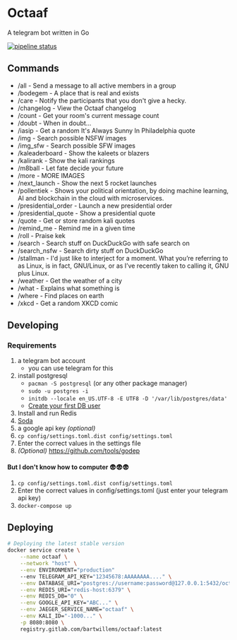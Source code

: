 # Octaaf

A telegram bot written in Go

[![pipeline status](https://gitlab.com/bartwillems/octaaf/badges/master/pipeline.svg)](https://gitlab.com/bartwillems/octaaf/commits/master)

## Commands

- /all - Send a message to all active members in a group
- /bodegem - A place that is real and exists
- /care - Notify the participants that you don't give a hecky.
- /changelog - View the Octaaf changelog
- /count - Get your room's current message count
- /doubt - When in doubt...
- /iasip - Get a random It's Always Sunny In Philadelphia quote
- /img - Search possible NSFW images
- /img_sfw - Search possible SFW images
- /kaleaderboard - Show the kaleets or blazers
- /kalirank - Show the kali rankings
- /m8ball - Let fate decide your future
- /more - MORE IMAGES
- /next_launch - Show the next 5 rocket launches
- /pollentiek - Shows your political orientation, by doing machine learning, AI and blockchain in the cloud with microservices.
- /presidential_order - Launch a new presidential order
- /presidential_quote - Show a presidential quote
- /quote - Get or store random kali quotes
- /remind_me - Remind me in a given time
- /roll - Praise kek
- /search - Search stuff on DuckDuckGo with safe search on
- /search_nsfw - Search dirty stuff on DuckDuckGo
- /stallman - I'd just like to interject for a moment. What you’re referring to as Linux, is in fact, GNU/Linux, or as I’ve recently taken to calling it, GNU plus Linux.
- /weather - Get the weather of a city
- /what - Explains what something is
- /where - Find places on earth
- /xkcd - Get a random XKCD comic

## Developing

### Requirements

1. a telegram bot account
   - you can use telegram for this
1. install postgresql
   - `pacman -S postgresql` (or any other package manager)
   - `sudo -u postgres -i`
   - `initdb --locale en_US.UTF-8 -E UTF8 -D '/var/lib/postgres/data'`
   - [Create your first DB user](https://wiki.archlinux.org/index.php/PostgreSQL#Create_your_first_database.2Fuser)
1. Install and run Redis
1. [Soda](https://gobuffalo.io/en/docs/db/toolbox)
1. a google api key _(optional)_
1. `cp config/settings.toml.dist config/settings.toml`
1. Enter the correct values in the settings file
1. _(Optional)_ <https://github.com/tools/godep>

#### But I don't know how to computer 😨😨😨

1. `cp config/settings.toml.dist config/settings.toml`
1. Enter the correct values in config/settings.toml (just enter your telegram api key)
1. `docker-compose up`

## Deploying

```bash
# Deploying the latest stable version
docker service create \
    --name octaaf \
    --network "host" \
    --env ENVIRONMENT="production"
    --env TELEGRAM_API_KEY="12345678:AAAAAAAA...." \
    --env DATABASE_URI="postgres://username:password@127.0.0.1:5432/octaaf_development?sslmode=disable" \
    --env REDIS_URI="redis-host:6379" \
    --env REDIS_DB="0" \
    --env GOOGLE_API_KEY="ABC..." \
    --env JAEGER_SERVICE_NAME="octaaf" \
    --env KALI_ID="-1000..." \
    -p 8080:8080 \
    registry.gitlab.com/bartwillems/octaaf:latest
```
